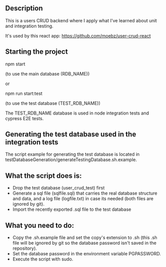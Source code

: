 ## Description

This is a users CRUD backend where I apply what I've learned about unit and integration testing.

It's used by this react app:
https://github.com/moebz/user-crud-react

## Starting the project

npm start

(to use the main database (RDB_NAME))

or

npm run start:test

(to use the test database (TEST_RDB_NAME))

The TEST_RDB_NAME database is used in node integration tests and cypress E2E tests. 

## Generating the test database used in the integration tests

The script example for generating the test database is located in testDatabaseGeneration/generateTestingDatabase.sh.example.

## What the script does is:

- Drop the test database (user_crud_test) first
- Generate a sql file (sqlfile.sql) that carries the real database structure and data, and a log file (logfile.txt) in case its needed (both files are ignored by git).
- Import the recently exported .sql file to the test database

## What you need to do:

- Copy the .sh.example file and set the copy's extension to .sh (this .sh file will be ignored by git so the database password isn't saved in the repository).
- Set the database password in the environment variable PGPASSWORD.
- Execute the script with sudo.
